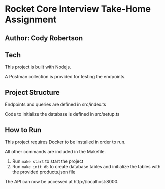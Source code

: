# Rocket Core Interview Take-Home Assignment

## Author: Cody Robertson

## Tech

This project is built with Nodejs.

A Postman collection is provided for testing the endpoints.

## Project Structure

Endpoints and queries are defined in src/index.ts

Code to initialize the database is defined in src/setup.ts

## How to Run

This project requires Docker to be installed in order to run.

All other commands are included in the Makefile.

1. Run `make start` to start the project
3. Run `make init_db` to create database tables and initialize the tables with the provided products.json file

The API can now be accessed at http://localhost:8000.

